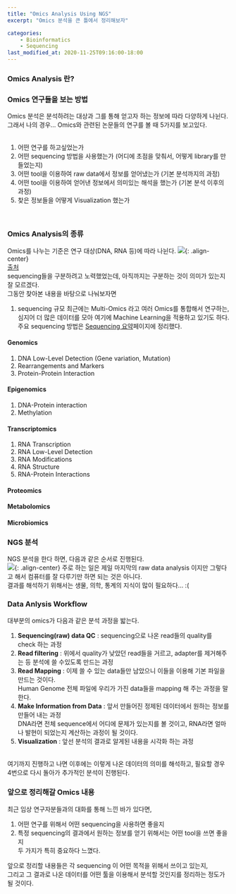 ```yaml
---
title: "Omics Analysis Using NGS"
excerpt: "Omics 분석을 큰 틀에서 정리해보자"

categories: 
    - Bioinformatics
    - Sequencing
last_modified_at: 2020-11-25T09:16:00-18:00
---
```


### Omics Analysis 란?


### Omics 연구들을 보는 방법
Omics 분석은 분석하려는 대상과 그를 통해 얻고자 하는 정보에 따라 다양하게 나뉜다.  
그래서 나의 경우... Omics와 관련된 논문들의 연구를 볼 때 5가지를 보고있다.  
<br/>
1) 어떤 연구를 하고싶었는가    
2) 어떤 sequencing 방법을 사용했는가 (어디에 초점을 맞춰서, 어떻게 library를 만들었는지)  
3) 어떤 tool을 이용하여 raw data에서 정보를 얻어냈는가 (기본 분석까지의 과정)  
4) 어떤 tool을 이용하여 얻어낸 정보에서 의미있는 해석을 했는가 (기본 분석 이후의 과정)  
5) 찾은 정보들을 어떻게 Visualization 했는가  
<br>

### Omics Analysis의 종류
Omics를 나누는 기준은 연구 대상(DNA, RNA 등)에 따라 나뉜다.
![](https://sunahy1011.github.io/assets/images/omics.jpg){: .align-center}  
[출처](https://www.metabolismjournal.com/article/S0026-0495(20)30184-0/fulltext)
<br>
sequencing들을 구분하려고 노력했었는데, 아직까지는 구분하는 것이 의미가 있는지 잘 모르겠다.    
그동안 찾아본 내용을 바탕으로 나눠보자면  
1) sequencing 규모
최근에는 Multi-Omics 라고 여러 Omics를 통합해서 연구하는, 심지어 더 많은 데이터를 모아 여기에 Machine Learning을 적용하고 있기도 하다.  
주요 sequencing 방법은 [Sequencing 요약](https://sunahy1011.github.io/bioinformatics/sequencing/sequencing-list/)페이지에 정리했다.  

#### Genomics 

1. DNA Low-Level Detection (Gene variation, Mutation)
1. Rearrangements and Markers
1. Protein-Protein Interaction

#### Epigenomics

1. DNA-Protein interaction
1. Methylation

#### Transcriptomics

1. RNA Transcription
1. RNA Low-Level Detection
1. RNA Modifications
1. RNA Structure
1. RNA-Protein Interactions

#### Proteomics

#### Metabolomics

#### Microbiomics



### NGS 분석
NGS 분석을 한다 하면, 다음과 같은 순서로 진행된다.  
![](https://sunahy1011.github.io/assets/images/NGS_analysis_workflow.JPG){: .align-center}
주로 하는 일은 제일 마지막의 raw data analysis 이지만 그렇다고 해서 컴퓨터를 잘 다루기만 하면 되는 것은 아니다.  
결과를 해석하기 위해서는 생물, 의학, 통계의 지식이 많이 필요하다... :(  

### Data Anlysis Workflow
대부분의 omics가 다음과 같은 분석 과정을 밟는다.   
1. **Sequencing(raw) data QC** : sequencing으로 나온 read들의 quality를 check 하는 과정
1. **Read filtering** : 위에서 quality가 낮았던 read들을 거르고, adapter를 제거해주는 등 분석에 쓸 수있도록 만드는 과정
1. **Read Mapping** : 이제 쓸 수 있는 data들만 남았으니 이들을 이용해 기본 파일을 만드는 것이다.  
Human Genome 전체 파일에 우리가 가진 data들을 mapping 해 주는 과정을 말한다. 
1. **Make Information from Data** : 앞서 만들어진 정제된 데이터에서 원하는 정보를 만들어 내는 과정  
DNA라면 전체 sequence에서 어디에 문제가 있는지를 볼 것이고, RNA라면 얼마나 발현이 되었는지 계산하는 과정이 될 것이다. 
1. **Visualization** : 앞선 분석의 결과로 알게된 내용을 시각화 하는 과정  
<br> 
여기까지 진행하고 나면 이후에는 이렇게 나온 데이터의 의미를 해석하고,  
필요할 경우 4번으로 다시 돌아가 추가적인 분석이 진행된다.  



### 앞으로 정리해갈 Omics 내용
최근 임상 연구자분들과의 대화를 통해 느낀 바가 있다면,  
1) 어떤 연구를 위해서 어떤 sequencing을 사용하면 좋을지  
2) 특정 sequencing의 결과에서 원하는 정보를 얻기 위해서는 어떤 tool을 쓰면 좋을지  
두 가지가 특히 중요하다 느꼈다.  
  
앞으로 정리할 내용들은 각 sequencing 이 어떤 목적을 위해서 쓰이고 있는지,  
그리고 그 결과로 나온 데이터를 어떤 툴을 이용해서 분석할 것인지를 정리하는 정도가 될 것이다.  



